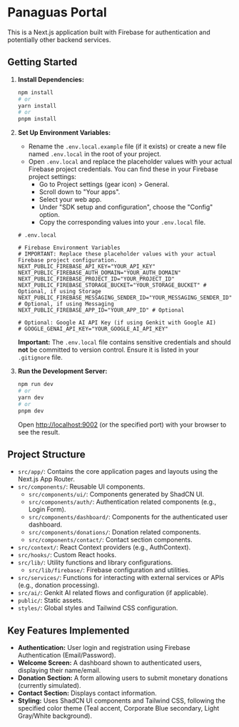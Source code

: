 # Panaguas Portal

This is a Next.js application built with Firebase for authentication and potentially other backend services.

## Getting Started

1.  **Install Dependencies:**
    ```bash
    npm install
    # or
    yarn install
    # or
    pnpm install
    ```

2.  **Set Up Environment Variables:**

    *   Rename the `.env.local.example` file (if it exists) or create a new file named `.env.local` in the root of your project.
    *   Open `.env.local` and replace the placeholder values with your actual Firebase project credentials. You can find these in your Firebase project settings:
        *   Go to Project settings (gear icon) > General.
        *   Scroll down to "Your apps".
        *   Select your web app.
        *   Under "SDK setup and configuration", choose the "Config" option.
        *   Copy the corresponding values into your `.env.local` file.

    ```dotenv
    # .env.local

    # Firebase Environment Variables
    # IMPORTANT: Replace these placeholder values with your actual Firebase project configuration.
    NEXT_PUBLIC_FIREBASE_API_KEY="YOUR_API_KEY"
    NEXT_PUBLIC_FIREBASE_AUTH_DOMAIN="YOUR_AUTH_DOMAIN"
    NEXT_PUBLIC_FIREBASE_PROJECT_ID="YOUR_PROJECT_ID"
    NEXT_PUBLIC_FIREBASE_STORAGE_BUCKET="YOUR_STORAGE_BUCKET" # Optional, if using Storage
    NEXT_PUBLIC_FIREBASE_MESSAGING_SENDER_ID="YOUR_MESSAGING_SENDER_ID" # Optional, if using Messaging
    NEXT_PUBLIC_FIREBASE_APP_ID="YOUR_APP_ID" # Optional

    # Optional: Google AI API Key (if using Genkit with Google AI)
    # GOOGLE_GENAI_API_KEY="YOUR_GOOGLE_AI_API_KEY"
    ```

    **Important:** The `.env.local` file contains sensitive credentials and should **not** be committed to version control. Ensure it is listed in your `.gitignore` file.

3.  **Run the Development Server:**
    ```bash
    npm run dev
    # or
    yarn dev
    # or
    pnpm dev
    ```

    Open [http://localhost:9002](http://localhost:9002) (or the specified port) with your browser to see the result.

## Project Structure

*   `src/app/`: Contains the core application pages and layouts using the Next.js App Router.
*   `src/components/`: Reusable UI components.
    *   `src/components/ui/`: Components generated by ShadCN UI.
    *   `src/components/auth/`: Authentication related components (e.g., Login Form).
    *   `src/components/dashboard/`: Components for the authenticated user dashboard.
    *   `src/components/donations/`: Donation related components.
    *   `src/components/contact/`: Contact section components.
*   `src/context/`: React Context providers (e.g., AuthContext).
*   `src/hooks/`: Custom React hooks.
*   `src/lib/`: Utility functions and library configurations.
    *   `src/lib/firebase/`: Firebase configuration and utilities.
*   `src/services/`: Functions for interacting with external services or APIs (e.g., donation processing).
*   `src/ai/`: Genkit AI related flows and configuration (if applicable).
*   `public/`: Static assets.
*   `styles/`: Global styles and Tailwind CSS configuration.

## Key Features Implemented

*   **Authentication:** User login and registration using Firebase Authentication (Email/Password).
*   **Welcome Screen:** A dashboard shown to authenticated users, displaying their name/email.
*   **Donation Section:** A form allowing users to submit monetary donations (currently simulated).
*   **Contact Section:** Displays contact information.
*   **Styling:** Uses ShadCN UI components and Tailwind CSS, following the specified color theme (Teal accent, Corporate Blue secondary, Light Gray/White background).
